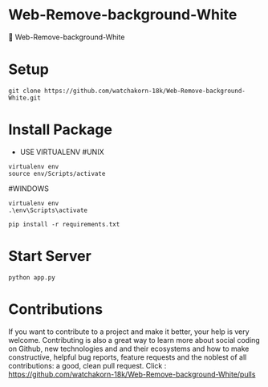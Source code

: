 # Web-Remove-background-White
📙 Web-Remove-background-White


# Setup
```
git clone https://github.com/watchakorn-18k/Web-Remove-background-White.git
```



# Install Package 
* USE VIRTUALENV
#UNIX
```
virtualenv env
source env/Scripts/activate
```
#WINDOWS
```
virtualenv env
.\env\Scripts\activate
```

```
pip install -r requirements.txt
```

# Start Server
```
python app.py
```
# Contributions
If you want to contribute to a project and make it better, your help is very welcome. Contributing is also a great way to learn more about social coding on Github, new technologies and and their ecosystems and how to make constructive, helpful bug reports, feature requests and the noblest of all contributions: a good, clean pull request.
Click : https://github.com/watchakorn-18k/Web-Remove-background-White/pulls
